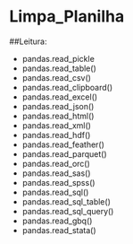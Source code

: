 # Limpa_Planilha

##Leitura:

- pandas.read_pickle
- pandas.read_table()
- pandas.read_csv()
- pandas.read_clipboard()
- pandas.read_excel()
- pandas.read_json()
- pandas.read_html()
- pandas.read_xml()
- pandas.read_hdf()
- pandas.read_feather()
- pandas.read_parquet()
- pandas.read_orc()
- pandas.read_sas()
- pandas.read_spss()
- pandas.read_sql()
- pandas.read_sql_table()
- pandas.read_sql_query()
- pandas.read_gbq()
- pandas.read_stata()
